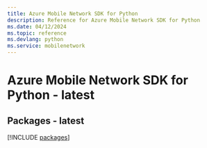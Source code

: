 ```yaml
---
title: Azure Mobile Network SDK for Python
description: Reference for Azure Mobile Network SDK for Python
ms.date: 04/12/2024
ms.topic: reference
ms.devlang: python
ms.service: mobilenetwork
---
```

# Azure Mobile Network SDK for Python - latest
## Packages - latest
[!INCLUDE [packages](mobile-network-index.md)]